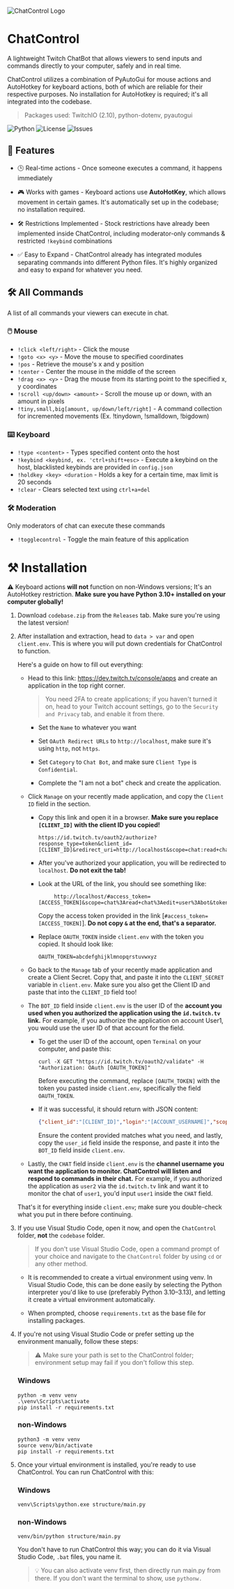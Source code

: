 ![ChatControl Logo](https://monobyte.studio/assets/projects/chatcontrol.png)
# ChatControl
A lightweight Twitch ChatBot that allows viewers to send inputs and commands directly to your computer, safely and in real time.

ChatControl utilizes a combination of PyAutoGui for mouse actions and AutoHotkey for keyboard actions, both of which are reliable for their respective purposes. No installation for AutoHotkey is required; it's all integrated into the codebase.

> Packages used: TwitchIO (2.10), python-dotenv, pyautogui

![Python](https://img.shields.io/badge/Python-3.10--3.13-blue)
![License](https://img.shields.io/github/license/MonobyteStudios/ChatControl)
![Issues](https://img.shields.io/github/issues/MonobyteStudios/ChatControl)

## 💫 Features

- 🕒 Real-time actions - Once someone executes a command, it happens immediately

- 🎮 Works with games - Keyboard actions use **AutoHotKey**, which allows movement in certain games. It's automatically set up in the codebase; no installation required.

- 🛠️ Restrictions Implemented - Stock restrictions have already been implemented inside ChatControl, including moderator-only commands & restricted `!keybind` combinations

- ✅ Easy to Expand - ChatControl already has integrated modules separating commands into different Python files. It's highly organized and easy to expand for whatever you need.

## 🛠️ All Commands
A list of all commands your viewers can execute in chat.

### 🖱️ Mouse
- `!click <left/right>` - Click the mouse
- `!goto <x> <y>` - Move the mouse to specified coordinates
- `!pos` - Retrieve the mouse's x and y position
- `!center` - Center the mouse in the middle of the screen
- `!drag <x> <y>` - Drag the mouse from its starting point to the specified x, y coordinates
- `!scroll <up/down> <amount>` - Scroll the mouse up or down, with an amount in pixels
- `!tiny,small,big[amount, up/down/left/right]` - A command collection for incremented movements (Ex. !tinydown, !smalldown, !bigdown)

### ⌨️ Keyboard
- `!type <content>` - Types specified content onto the host
- `!keybind <keybind, ex. 'ctrl+shift+esc>` - Execute a keybind on the host, blacklisted keybinds are provided in `config.json`
- `!holdkey <key> <duration` - Holds a key for a certain time, max limit is 20 seconds
- `!clear` - Clears selected text using `ctrl+a+del`

### 🛠️ Moderation
Only moderators of chat can execute these commands
- `!togglecontrol` - Toggle the main feature of this application

# ⚒️ Installation
⚠️ Keyboard actions **will not** function on non-Windows versions; It's an AutoHotkey restriction. **Make sure you have Python 3.10+ installed on your computer globally!**

1. Download `codebase.zip` from the `Releases` tab. Make sure you're using the latest version!
   
2. After installation and extraction, head to `data > var` and open `client.env`. This is where you will put down credentials for ChatControl to function.

   Here's a guide on how to fill out everything:
   
   - Head to this link: https://dev.twitch.tv/console/apps and create an application in the top right corner.
     
     > You need 2FA to create applications; if you haven't turned it on, head to your Twitch account settings, go to the `Security and Privacy` tab, and enable it from there.

     - Set the `Name` to whatever you want
       
     - Set `OAuth Redirect URLs` to `http://localhost`, make sure it's using `http`, not `https`.
       
     - Set `Category` to `Chat Bot`, and make sure `Client Type` is `Confidential`.
       
     - Complete the "I am not a bot" check and create the application.
       
       
   - Click `Manage` on your recently made application, and copy the `Client ID` field in the section.
       
     - Copy this link and open it in a browser. **Make sure you replace `[CLIENT_ID]` with the client ID you copied!**
       ```
       https://id.twitch.tv/oauth2/authorize?response_type=token&client_id=[CLIENT_ID]&redirect_uri=http://localhost&scope=chat:read+chat:edit+user:bot&force_verify=true
       ```

     - After you've authorized your application, you will be redirected to `localhost`. **Do not exit the tab!**
    
     - Look at the URL of the link, you should see something like:
        ```
             http://localhost/#access_token=[ACCESS_TOKEN]&scope=chat%3Aread+chat%3Aedit+user%3Abot&token_type=bearer
        ```
        Copy the access token provided in the link [`#access_token=[ACCESS_TOKEN]`]. **Do not copy  `&` at the end, that's a separator.**

     - Replace `OAUTH_TOKEN` inside `client.env` with the token you copied. It should look like:
          ```
       OAUTH_TOKEN=abcdefghijklmnopqrstuvwxyz
          ```

    - Go back to the `Manage` tab of your recently made application and create a Client Secret. Copy that, and paste it into the `CLIENT_SECRET` variable in `client.env`. Make sure you also get the Client ID and paste that into the `CLIENT_ID` field too!

     - The `BOT_ID` field inside `client.env` is the user ID of the **account you used when you authorized the application using the `id.twitch.tv` link.** For example, if you authorize the application on account User1, you would use the user ID of that account for the field.
       
       - To get the user ID of the account, open `Terminal` on your computer, and paste this:
         
         ```
         curl -X GET "https://id.twitch.tv/oauth2/validate" -H "Authorization: OAuth [OAUTH_TOKEN]"
         ```
         Before executing the command, replace `[OAUTH_TOKEN]` with the token you pasted inside `client.env`, specifically the field `OAUTH_TOKEN`.

       - If it was successful, it should return with JSON content:
         ```json
         {"client_id":"[CLIENT_ID]","login":"[ACCOUNT_USERNAME]","scopes":["chat:edit","chat:read","user:bot"],"user_id":"[USER_ID]","expires_in":123456789}
         ```

         Ensure the content provided matches what you need, and lastly, copy the `user_id` field inside the response, and paste it into the `BOT_ID` field inside `client.env`.

   - Lastly, the `CHAT` field inside `client.env` is the **channel username you want the application to monitor. ChatControl will listen and respond to commands in their chat.** For example, if you authorized the application as `user2` via the `id.twitch.tv` link and want it to monitor the chat of `user1`, you'd input `user1` inside the `CHAT` field.
  
   That's it for everything inside `client.env`; make sure you double-check what you put in there before continuing.

3. If you use Visual Studio Code, open it now, and open the `ChatControl` folder, **not** the `codebase` folder.
   > If you don't use Visual Studio Code, open a command prompt of your choice and navigate to the `ChatControl` folder by using `cd` or any other method.

    - It is recommended to create a virtual environment using venv. In Visual Studio Code, this can be done easily by selecting the Python interpreter you'd like to use (preferably Python 3.10–3.13), and letting it create a virtual environment automatically.

    - When prompted, choose `requirements.txt` as the base file for installing packages.

4. If you're not using Visual Studio Code or prefer setting up the environment manually, follow these steps:
     > ⚠️ Make sure your path is set to the ChatControl folder; environment setup may fail if you don't follow this step.
   
    ### Windows
     ```
     python -m venv venv
     .\venv\Scripts\activate
     pip install -r requirements.txt
      ```

   ### non-Windows
   ```
   python3 -m venv venv
   source venv/bin/activate
   pip install -r requirements.txt
   ```

5. Once your virtual environment is installed, you're ready to use ChatControl. You can run ChatControl with this:
   
   ### Windows
    ```
    venv\Scripts\python.exe structure/main.py
    ```
  
    ### non-Windows
    ```
    venv/bin/python structure/main.py
    ```

    You don't have to run ChatControl this way; you can do it via Visual Studio Code, `.bat` files, you name it.

    > 💡 You can also activate venv first, then directly run main.py from there. If you don't want the terminal to show, use `pythonw.`
